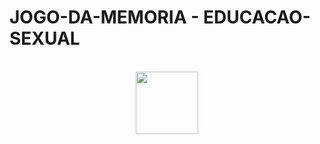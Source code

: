 # JOGO-DA-MEMORIA - EDUCACAO-SEXUAL

<div  align="center"> 
  <div style="display: inline_block"><br>
  <img align="center" height="100" width="100" src="https://i.pinimg.com/564x/f3/af/ca/f3afca0ff6dc48aab96b24f7173b2cca.jpg">
    
</div>
